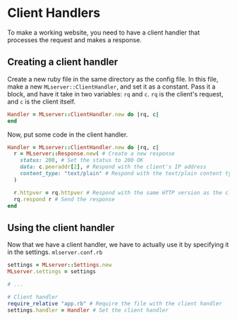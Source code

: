 # Client Handlers
To make a working website, you need to have a client handler that
processes the request and makes a response.

## Creating a client handler
Create a new ruby file in the same directory as the config file.
In this file, make a new `MLserver::ClientHandler`, and set it as
a constant. Pass it a block, and have it take in two variables: `rq`
and `c`. `rq` is the client's request, and `c` is the client itself.
```rb
Handler = MLserver::ClientHandler.new do |rq, c|
end
```

Now, put some code in the client handler.
```rb
Handler = MLserver::ClientHandler.new do |rq, c|
  r = MLserver::Response.new( # Create a new response
    status: 200, # Set the status to 200 OK
    data: c.peeraddr[2], # Respond with the client's IP address
    content_type: "text/plain" # Respond with the text/plain content type
  )

  r.httpver = rq.httpver # Respond with the same HTTP version as the client
  rq.respond r # Send the response
end
```

## Using the client handler
Now that we have a client handler, we have to actually use it by specifying it in the settings.
`mlserver.conf.rb`
```rb
settings = MLserver::Settings.new
MLserver.settings = settings

# ...

# Client handler
require_relative "app.rb" # Require the file with the client handler
settings.handler = Handler # Set the client handler
```
